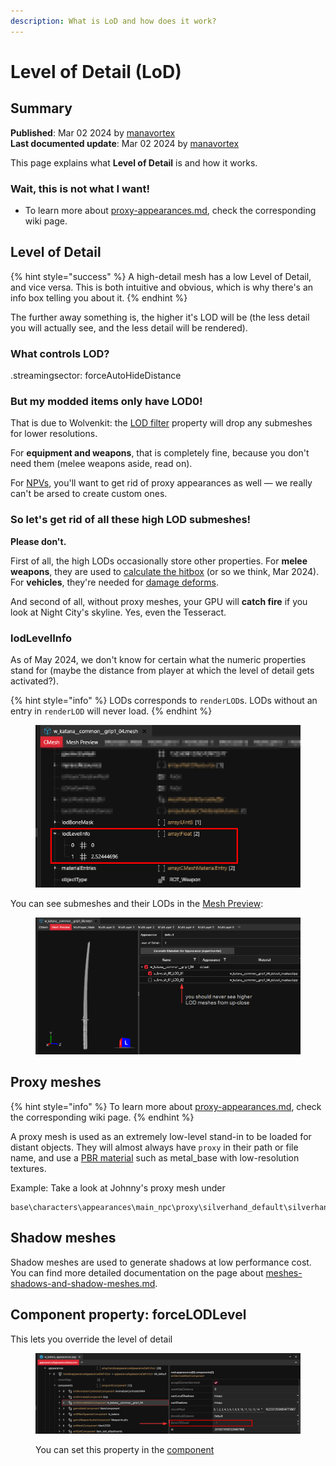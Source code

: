 ```yaml
---
description: What is LoD and how does it work?
---
```


# Level of Detail (LoD)

## Summary

**Published**: Mar 02 2024 by [manavortex](https://app.gitbook.com/u/NfZBoxGegfUqB33J9HXuCs6PVaC3 "mention")\
**Last documented update**: Mar 02 2024 by [manavortex](https://app.gitbook.com/u/NfZBoxGegfUqB33J9HXuCs6PVaC3 "mention")

This page explains what **Level of Detail** is and how it works.

### Wait, this is not what I want!

* To learn more about [proxy-appearances.md](appearance-.app-files/proxy-appearances.md "mention"), check the corresponding wiki page.

## Level of Detail

{% hint style="success" %}
A high-detail mesh has a low Level of Detail, and vice versa. This is both intuitive and obvious, which is why there's an info box telling you about it.
{% endhint %}

The further away something is, the higher it's LOD will be (the less detail you will actually see, and the less detail will be rendered).&#x20;

### What controls LOD?

.streamingsector: forceAutoHideDistance



### But my modded items only have LOD0!

That is due to Wolvenkit: the [LOD filter](https://app.gitbook.com/s/-MP\_ozZVx2gRZUPXkd4r/wolvenkit-app/usage/import-export/models#lod-filter) property will drop any submeshes for lower resolutions.&#x20;

For **equipment and weapons**, that is completely fine, because you don't need them (melee weapons aside, read on).

For [NPVs](../modding-guides/npcs/npv-v-as-custom-npc/), you'll want to get rid of proxy appearances as well — we really can't be arsed to create custom ones.

### So let's get rid of all these high LOD submeshes!

**Please don't.**&#x20;

First of all, the high LODs occasionally store other properties. For **melee weapons**, they are used to [calculate the hitbox](../modding-guides/items-equipment/adding-new-items/weapons/#editing-weapon-meshes) (or so we think, Mar 2024). For **vehicles**, they're needed for [damage deforms](../modding-guides/vehicles/boe6s-guide-new-car-from-a-to-z/3d-body-modeling-import-export-meshes.md#add-the-proxy-mesh-to-the-project).

And second of all, without proxy meshes, your GPU will **catch fire** if you look at Night City's skyline. Yes, even the Tesseract.

### lodLevelInfo

As of May 2024, we don't know for certain what the numeric properties stand for (maybe the distance from player at which the level of detail gets activated?).&#x20;

{% hint style="info" %}
LODs corresponds to `renderLOD`s. LODs without an entry in `renderLOD` will never load.
{% endhint %}

<figure><img src="../../.gitbook/assets/lod_level_mesh_definition.png" alt=""><figcaption></figcaption></figure>

You can see submeshes and their LODs in the [Mesh Preview](https://app.gitbook.com/s/-MP\_ozZVx2gRZUPXkd4r/wolvenkit-app/editor/file-editor/preview#mesh-preview):

<figure><img src="../../.gitbook/assets/meshes_preview_LOD.png" alt=""><figcaption></figcaption></figure>

## Proxy meshes

{% hint style="info" %}
To learn more about [proxy-appearances.md](appearance-.app-files/proxy-appearances.md "mention"), check the corresponding wiki page.
{% endhint %}

A proxy mesh is used as an extremely low-level stand-in to be loaded for distant objects. They will almost always have `proxy` in their path or file name, and use a [PBR material](../references-lists-and-overviews/cheat-sheet-materials.md#pbr-material) such as metal\_base with low-resolution textures.

Example: Take a look at Johnny's proxy mesh under

```
base\characters\appearances\main_npc\proxy\silverhand_default\silverhand_default.mesh
```

## Shadow meshes

Shadow meshes are used to generate shadows at low performance cost. You can find more detailed documentation on the page about [meshes-shadows-and-shadow-meshes.md](3d-objects-.mesh-files/meshes-shadows-and-shadow-meshes.md "mention").

## Component property: forceLODLevel

This lets you override the level of detail&#x20;

<figure><img src="../../.gitbook/assets/mesh_component_force_lod_level.png" alt=""><figcaption><p>You can set this property in the <a href="components/documented-components/#equipment-hair">component</a> </p></figcaption></figure>

